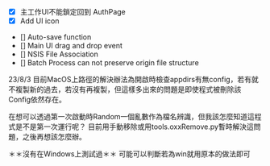 - [X] 主工作UI不能鎖定回到 AuthPage
- [X] Add UI icon
- [] Auto-save function
- [] Main UI drag and drop event
- [] NSIS File Association
- [] Batch Process can not preserve origin file structure 


23/8/3
目前MacOS上路徑的解決辦法為開啟時檢查appdirs有無config，若有就不複製新的過去，若沒有再複製，但這樣多出來的問題是即使程式被刪除該Config依然存在。

在想可以透過第一次啟動時Random一個亂數作為檔名辨識，但我該怎麼知道這程式是不是第一次運行呢？
目前用手動移除或用tools.oxxRemove.py暫時解決這問題，之後再想該怎麼辦。

＊＊沒有在Windows上測試過＊＊
可能可以判斷若為win就用原本的做法即可